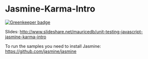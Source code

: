 # Jasmine-Karma-Intro

[![Greenkeeper badge](https://badges.greenkeeper.io/mauricedb/Jasmine-Karma-Intro.svg)](https://greenkeeper.io/)

Slides: http://www.slideshare.net/mauricedb/unit-testing-javascript-jasmine-karma-intro

To run the samples you need to install Jasmine: https://github.com/jasmine/jasmine
